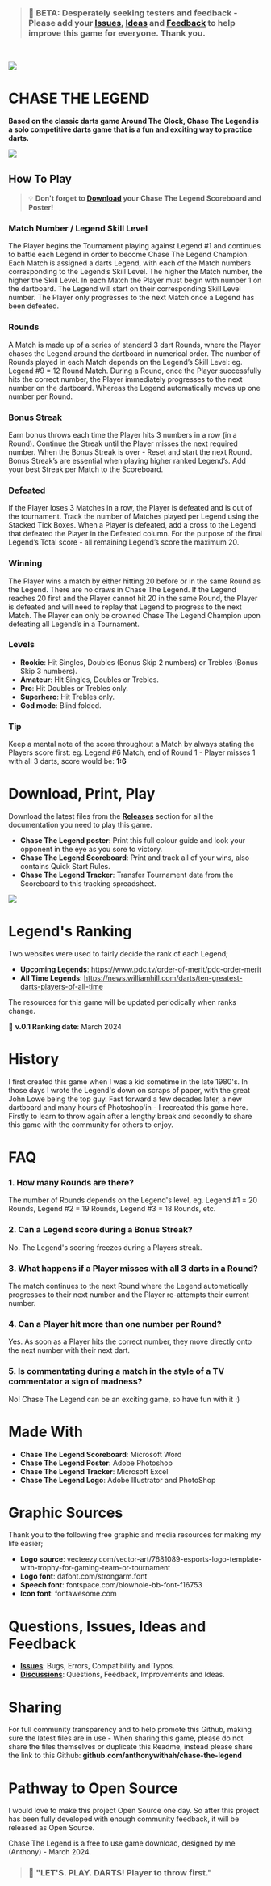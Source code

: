 > ### :dart: BETA: Desperately seeking testers and feedback - Please add your [Issues](https://github.com/anthonywithah/chase-the-legend/issues), [Ideas](https://github.com/anthonywithah/chase-the-legend/discussions) and [Feedback](https://github.com/anthonywithah/chase-the-legend/discussions) to help improve this game for everyone. Thank you.

<br>
  
![](assets/ctl-logo-MINI.jpg)


# CHASE THE LEGEND

**Based on the classic darts game Around The Clock, Chase The Legend is a solo competitive darts game that is a fun and exciting way to practice darts.**

![](assets/ctl-promo.jpg)

## How To Play

> :bulb: **Don't forget to [Download](https://github.com/anthonywithah/chase-the-legend/releases) your Chase The Legend Scoreboard and Poster!**

### Match Number / Legend Skill Level

The Player begins the Tournament playing against Legend #1 and continues to battle each Legend in order to become Chase The Legend Champion. Each Match is assigned a darts Legend, with each of the Match numbers corresponding to the Legend’s Skill Level. The higher the Match number, the higher the Skill Level. In each Match the Player must begin with number 1 on the dartboard. The Legend will start on their corresponding Skill Level number. The Player only progresses to the next Match once a Legend has been defeated.

### Rounds
A Match is made up of a series of standard 3 dart Rounds, where the Player chases the Legend around the dartboard in numerical order. The number of Rounds played in each Match depends on the Legend’s Skill Level: eg. Legend #9 = 12 Round Match. During a Round, once the Player successfully hits the correct number, the Player immediately progresses to the next number on the dartboard. Whereas the Legend automatically moves up one number per Round.

### Bonus Streak
Earn bonus throws each time the Player hits 3 numbers in a row (in a Round). Continue the Streak until the Player misses the next required number. When the Bonus Streak is over - Reset and start the next Round. Bonus Streak’s are essential when playing higher ranked Legend’s. Add your best Streak per Match to the Scoreboard.

### Defeated
If the Player loses 3 Matches in a row, the Player is defeated and is out of the tournament. Track the number of Matches played per Legend using the Stacked Tick Boxes. When a Player is defeated, add a cross to the Legend that defeated the Player in the Defeated column. For the purpose of the final Legend’s Total score - all remaining Legend’s score the maximum 20.

### Winning
The Player wins a match by either hitting 20 before or in the same Round as the Legend. There are no draws in Chase The Legend. If the Legend reaches 20 first and the Player cannot hit 20 in the same Round, the Player is defeated and will need to replay that Legend to progress to the next Match. The Player can only be crowned Chase The Legend Champion upon defeating all Legend’s in a Tournament.

### Levels

- **Rookie**: Hit Singles, Doubles (Bonus Skip 2 numbers) or Trebles (Bonus Skip 3 numbers).
- **Amateur**: Hit Singles, Doubles or Trebles.
- **Pro**: Hit Doubles or Trebles only.
- **Superhero**: Hit Trebles only.
- **God mode**: Blind folded.

### Tip

Keep a mental note of the score throughout a Match by always stating the Players score first: eg. Legend #6 Match, end of Round 1 - Player misses 1 with all 3 darts, score would be: **1:6**

# Download, Print, Play

Download the latest files from the [**Releases**](https://github.com/anthonywithah/chase-the-legend/releases) section for all the documentation you need to play this game.

- **Chase The Legend poster**: Print this full colour guide and look your opponent in the eye as you sore to victory.
- **Chase The Legend Scoreboard**: Print and track all of your wins, also contains Quick Start Rules.
- **Chase The Legend Tracker**: Transfer Tournament data from the Scoreboard to this tracking spreadsheet.

![](assets/ctl-tracker-eg.jpg)

# Legend's Ranking

Two websites were used to fairly decide the rank of each Legend;

- **Upcoming Legends**: https://www.pdc.tv/order-of-merit/pdc-order-merit
- **All Time Legends**: https://news.williamhill.com/darts/ten-greatest-darts-players-of-all-time

The resources for this game will be updated periodically when ranks change.

:dart: **v.0.1 Ranking date**: March 2024

# History

I first created this game when I was a kid sometime in the late 1980's. In those days I wrote the Legend's down on scraps of paper, with the great John Lowe being the top guy. Fast forward a few decades later, a new dartboard and many hours of Photoshop'in - I recreated this game here. Firstly to learn to throw again after a lengthy break and secondly to share this game with the community for others to enjoy.

# FAQ

### 1. How many Rounds are there?

The number of Rounds depends on the Legend's level, eg. Legend #1 = 20 Rounds, Legend #2 = 19 Rounds, Legend #3 = 18 Rounds, etc.

### 2. Can a Legend score during a Bonus Streak?

No. The Legend's scoring freezes during a Players streak.

### 3. What happens if a Player misses with all 3 darts in a Round?

The match continues to the next Round where the Legend automatically progresses to their next number and the Player re-attempts their current number.

### 4. Can a Player hit more than one number per Round?

Yes. As soon as a Player hits the correct number, they move directly onto the next number with their next dart.

### 5. Is commentating during a match in the style of a TV commentator a sign of madness?

No! Chase The Legend can be an exciting game, so have fun with it :)

# Made With

- **Chase The Legend Scoreboard**: Microsoft Word
- **Chase The Legend Poster**: Adobe Photoshop
- **Chase The Legend Tracker**: Microsoft Excel
- **Chase The Legend Logo**: Adobe Illustrator and PhotoShop

# Graphic Sources

Thank you to the following free graphic and media resources for making my life easier;
- **Logo source**: vecteezy.com/vector-art/7681089-esports-logo-template-with-trophy-for-gaming-team-or-tournament
- **Logo font**: dafont.com/strongarm.font
- **Speech font**: fontspace.com/blowhole-bb-font-f16753
- **Icon font**: fontawesome.com

# Questions, Issues, Ideas and Feedback

- [**Issues**](https://github.com/anthonywithah/chase-the-legend/issues): Bugs, Errors, Compatibility and Typos.
- [**Discussions**](https://github.com/anthonywithah/chase-the-legend/discussions): Questions, Feedback, Improvements and Ideas.

# Sharing

For full community transparency and to help promote this Github, making sure the latest files are in use - When sharing this game, please do not share the files themselves or duplicate this Readme, instead please share the link to this Github: **github.com/anthonywithah/chase-the-legend**

# Pathway to Open Source

I would love to make this project Open Source one day. So after this project has been fully developed with enough community feedback, it will be released as Open Source.

Chase The Legend is a free to use game download, designed by me (Anthony) - March 2024.

> ### :dart: "LET'S. PLAY. DARTS! Player to throw first."
